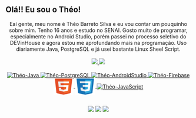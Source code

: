 ## Olá!! Eu sou o Théo!

<div align= "center">
  Eaí gente, meu nome é Théo Barreto Silva e eu vou contar um pouquinho sobre mim. Tenho 16 anos e estudo no SENAI. Gosto muito de programar, especialmente no Android Studio, porém passei no processo seletivo do DEVinHouse e agora estou me aprofundando mais na programação. Uso diariamente Java, PostgreSQL e já usei bastante Linux Sheel Script.
</div>

<br>

<div align="center">
  <a href="https://github.com/theobarretosilva">
  <img height="180em" src="https://github-readme-stats.vercel.app/api?username=theobarretosilva&show_icons=true&theme=radical&include_all_commits=true&count_private=true"/>
  <img height="180em" src="https://github-readme-stats.vercel.app/api/top-langs/?username=theobarretosilva&layout=compact&langs_count=7&theme=dracula"/>
</div>

  <div style="display: inline_block"; align= "center"; ><br>
  <img align="center" alt="Théo-Java" height="45" width="55" src="https://cdn.jsdelivr.net/gh/devicons/devicon/icons/java/java-original.svg">
  <img align="center" alt="Théo-PostgreSQL" height="45" width="55" src="https://cdn.jsdelivr.net/gh/devicons/devicon/icons/postgresql/postgresql-original.svg">
  <img align="center" alt="Théo-AndroidStudio" height="45" width="55" src="https://cdn.jsdelivr.net/gh/devicons/devicon/icons/androidstudio/androidstudio-original.svg">
  <img align="center" alt="Théo-Firebase" height="45" width="55" src="https://cdn.jsdelivr.net/gh/devicons/devicon/icons/firebase/firebase-plain.svg">
  <img align="center" alt="Théo-HTML" height="45" width="55" src="https://raw.githubusercontent.com/devicons/devicon/master/icons/html5/html5-original.svg">
  <img align="center" alt="Théo-CSS" height="45" width="55" src="https://raw.githubusercontent.com/devicons/devicon/master/icons/css3/css3-original.svg">
  <img align="center" alt="Théo-JavaScript" height="45" width="55" src="https://cdn.jsdelivr.net/gh/devicons/devicon/icons/javascript/javascript-original.svg">
</div>
  
  ##
  
<div style="display: inline_block"; align= "center";>

  <a href = "mailto:barretotheo25@gmail.com"><img src="https://img.shields.io/badge/-Gmail-%23333?style=for-the-badge&logo=gmail&logoColor=white" target="_blank"></a>
  <a href="https://www.linkedin.com/in/th%C3%A9o-barreto-silva-245994202/" target="_blank"><img src="https://img.shields.io/badge/-LinkedIn-%230077B5?style=for-the-badge&logo=linkedin&logoColor=white" target="_blank"></a>
  <a href="https://t.me/barretotheo25" target="_blank"><img src="https://img.shields.io/badge/Telegram-2CA5E0?style=for-the-badge&logo=telegram&logoColor=white" target="_blank"></a>
  
  </div>
